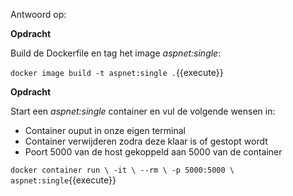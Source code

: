 Antwoord op:

**Opdracht**

Build de Dockerfile en tag het image *aspnet:single*:

`docker image build -t aspnet:single .`{{execute}}

**Opdracht**

Start een *aspnet:single* container en vul de volgende wensen in:

* Container ouput in onze eigen terminal
* Container verwijderen zodra deze klaar is of gestopt wordt
* Poort 5000 van de host gekoppeld aan 5000 van de container

`docker container run \
  -it \
  --rm \
  -p 5000:5000 \
  aspnet:single`{{execute}}